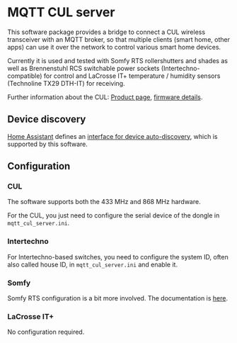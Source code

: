 # MQTT CUL server

This software package provides a bridge to connect a CUL wireless transceiver
with an MQTT broker, so that multiple clients (smart home, other apps) can
use it over the network to control various smart home devices.

Currently it is used and tested with Somfy RTS rollershutters and shades as well as
Brennenstuhl RCS switchable power sockets (Intertechno-compatible) for control
and LaCrosse IT+ temperature / humidity sensors (Technoline TX29 DTH-IT) for receiving.

Further information about the CUL: [Product page](http://busware.de/tiki-index.php?page=CUL), [firmware details](http://culfw.de/).

## Device discovery

[Home Assistant](https://www.home-assistant.io/) defines an [interface for device
auto-discovery](https://www.home-assistant.io/docs/mqtt/discovery/), which is
supported by this software.

## Configuration

### CUL

The software supports both the 433 MHz and 868 MHz hardware.

For the CUL, you just need to configure the serial device of the dongle in
`mqtt_cul_server.ini`.

### Intertechno

For Intertechno-based switches, you need to configure the system ID,
often also called house ID, in `mqtt_cul_server.ini` and enable it.

### Somfy

Somfy RTS configuration is a bit more involved. The documentation is
[here](doc/somfy.md).

### LaCrosse IT+

No configuration required.
